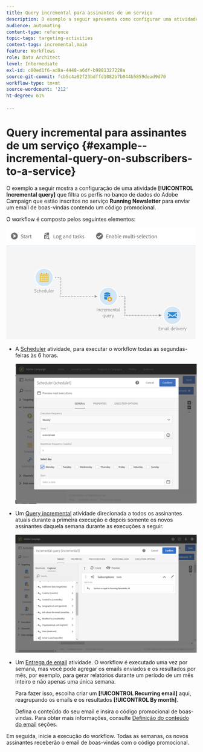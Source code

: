 ```yaml
---
title: Query incremental para assinantes de um serviço
description: O exemplo a seguir apresenta como configurar uma atividade Query incremental para filtrar assinantes de um serviço.
audience: automating
content-type: reference
topic-tags: targeting-activities
context-tags: incremental,main
feature: Workflows
role: Data Architect
level: Intermediate
exl-id: c80ed1f6-ad8a-4448-a6df-b9881327228a
source-git-commit: fcb5c4a92f23bdffd1082b7b044b5859dead9d70
workflow-type: tm+mt
source-wordcount: '212'
ht-degree: 61%

---
```


# Query incremental para assinantes de um serviço {#example--incremental-query-on-subscribers-to-a-service}

O exemplo a seguir mostra a configuração de uma atividade **[!UICONTROL Incremental query]** que filtra os perfis no banco de dados do Adobe Campaign que estão inscritos no serviço **Running Newsletter** para enviar um email de boas-vindas contendo um código promocional.

O workflow é composto pelos seguintes elementos:

![](assets/incremental_query_example1.png)

* A [Scheduler](../../automating/using/scheduler.md) atividade, para executar o workflow todas as segundas-feiras às 6 horas.

  ![](assets/incremental_query_example2.png)

* Um [Query incremental](../../automating/using/incremental-query.md) atividade direcionada a todos os assinantes atuais durante a primeira execução e depois somente os novos assinantes daquela semana durante as execuções a seguir.

  ![](assets/incremental_query_example3.png)

* Um [Entrega de email](../../automating/using/email-delivery.md) atividade. O workflow é executado uma vez por semana, mas você pode agregar os emails enviados e os resultados por mês, por exemplo, para gerar relatórios durante um período de um mês inteiro e não apenas uma única semana.

  Para fazer isso, escolha criar um **[!UICONTROL Recurring email]** aqui, reagrupando os emails e os resultados **[!UICONTROL By month]**.

  Defina o conteúdo do seu email e insira o código promocional de boas-vindas. Para obter mais informações, consulte [Definição do conteúdo do email](../../designing/using/personalization.md) seções.

Em seguida, inicie a execução do workflow. Todas as semanas, os novos assinantes receberão o email de boas-vindas com o código promocional.
